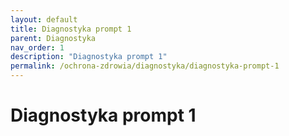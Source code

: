 ```yaml
---
layout: default
title: Diagnostyka prompt 1
parent: Diagnostyka
nav_order: 1
description: "Diagnostyka prompt 1"
permalink: /ochrona-zdrowia/diagnostyka/diagnostyka-prompt-1
---
```

# Diagnostyka prompt 1